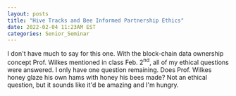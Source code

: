 ```yaml
---
layout: posts
title: "Hive Tracks and Bee Informed Partnership Ethics"
date: 2022-02-04 11:23AM EST
categories: Senior_Seminar
---
```


I don't have much to say for this one. With the block-chain data ownership concept Prof. Wilkes mentioned in class Feb. 2<sup>nd</sup>, all of my ethical questions were answered. I only have one question remaining. Does Prof. Wilkes honey glaze his own hams with honey his bees made? Not an ethical question, but it sounds like it'd be amazing and I'm hungry. 